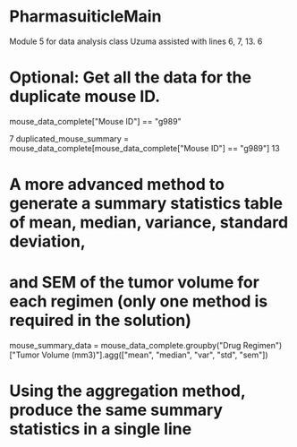 # PharmasuiticleMain
Module 5 for data analysis class
Uzuma assisted with lines 6, 7, 13.
6
# Optional: Get all the data for the duplicate mouse ID.
mouse_data_complete["Mouse ID"] == "g989"

7
duplicated_mouse_summary = mouse_data_complete[mouse_data_complete["Mouse ID"] == "g989"]
13
# A more advanced method to generate a summary statistics table of mean, median, variance, standard deviation,
# and SEM of the tumor volume for each regimen (only one method is required in the solution)
mouse_summary_data = mouse_data_complete.groupby("Drug Regimen")["Tumor Volume (mm3)"].agg(["mean", "median", "var", "std", "sem"])
# Using the aggregation method, produce the same summary statistics in a single line
